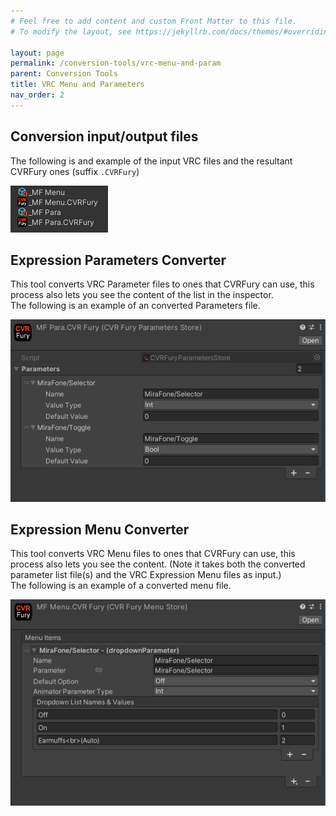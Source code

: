 ```yaml
---
# Feel free to add content and custom Front Matter to this file.
# To modify the layout, see https://jekyllrb.com/docs/themes/#overriding-theme-defaults

layout: page
permalink: /conversion-tools/vrc-menu-and-param
parent: Conversion Tools
title: VRC Menu and Parameters
nav_order: 2
---
```


## Conversion input/output files

The following is and example of the input VRC files and the resultant CVRFury ones (suffix `.CVRFury`)

<div align="left">
  <img
    src="/assets/images/conversion-tools/menu-param-example.png"
    alt="image of a DSU component with its import section active"
  >
</div>

## Expression Parameters Converter

This tool converts VRC Parameter files to ones that CVRFury can use, this process also lets you see the content of the
list in the inspector.\
The following is an example of an converted Parameters file.

<div align="left">
  <img
    src="/assets/images/conversion-tools/parm-list-example.png"
    alt="image of a DSU component with its import section active"
  >
</div>

## Expression Menu Converter

This tool converts VRC Menu files to ones that CVRFury can use, this process also lets you see the content.
(Note it takes both the converted parameter list file(s) and the VRC Expression Menu files as input.)\
The following is an example of a converted menu file.

<div align="left">
  <img
    src="/assets/images/conversion-tools/menu-list-example.png"
    alt="image of a DSU component with its import section active"
  >
</div>
